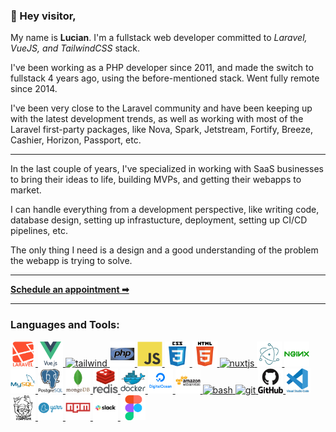 ### 👋 Hey visitor,

My name is **Lucian**. I'm a fullstack web developer committed to _Laravel, VueJS, and TailwindCSS_ stack.

I've been working as a PHP developer since 2011, and made the switch to fullstack 4 years ago, using the before-mentioned stack. Went fully remote since 2014.

I've been very close to the Laravel community and have been keeping up with the latest development trends, as well as working with most of the Laravel first-party packages, like Nova, Spark, Jetstream, Fortify, Breeze, Cashier, Horizon, Passport, etc.

<hr>

In the last couple of years, I've specialized in working with SaaS businesses to bring their ideas to life, building MVPs, and getting their webapps to market.

I can handle everything from a development perspective, like writing code, database design, setting up infrastucture, deployment, setting up CI/CD pipelines, etc. 

The only thing I need is a design and a good understanding of the problem the webapp is trying to solve.

<hr>

**[Schedule an appointment ➡](https://calendly.com/brodos/meetings)**

<hr>

<h3 align="left">Languages and Tools:</h3>
<p align="left">
  <a href="https://laravel.com/" target="_blank">
    <img
        src="https://raw.githubusercontent.com/devicons/devicon/master/icons/laravel/laravel-plain-wordmark.svg"
        alt="laravel"
        width="40"
        height="40"
    />
  </a>
  <a href="https://vuejs.org/" target="_blank">
    <img
      src="https://raw.githubusercontent.com/devicons/devicon/master/icons/vuejs/vuejs-original-wordmark.svg"
      alt="vuejs"
      width="40"
      height="40"
    />
  </a>
  <a href="https://tailwindcss.com/" target="_blank">
    <img
      src="https://www.vectorlogo.zone/logos/tailwindcss/tailwindcss-icon.svg"
      alt="tailwind"
      width="40"
      height="40"
    />
  </a>
  <a href="https://www.php.net" target="_blank">
    <img
      src="https://raw.githubusercontent.com/devicons/devicon/master/icons/php/php-original.svg"
      alt="php"
      width="40"
      height="40"
    />
  </a>
  <a
    href="https://developer.mozilla.org/en-US/docs/Web/JavaScript"
    target="_blank"
  >
    <img
      src="https://raw.githubusercontent.com/devicons/devicon/master/icons/javascript/javascript-original.svg"
      alt="javascript"
      width="40"
      height="40"
    />
  </a>
  <a href="https://www.w3schools.com/css/" target="_blank">
    <img
      src="https://raw.githubusercontent.com/devicons/devicon/master/icons/css3/css3-original-wordmark.svg"
      alt="css3"
      width="40"
      height="40"
    />
  </a>
  <a href="https://www.w3.org/html/" target="_blank">
    <img
      src="https://raw.githubusercontent.com/devicons/devicon/master/icons/html5/html5-original-wordmark.svg"
      alt="html5"
      width="40"
      height="40"
    />
  </a>
  <a href="https://nuxtjs.org/" target="_blank">
    <img
      src="https://www.vectorlogo.zone/logos/nuxtjs/nuxtjs-icon.svg"
      alt="nuxtjs"
      width="40"
      height="40"
    />
  </a>
  <a href="https://electronjs.org" target="_blank">
    <img
      src="https://raw.githubusercontent.com/devicons/devicon/master/icons/electron/electron-original.svg"
      alt="nuxtjs"
      width="40"
      height="40"
    />
  </a>
  <a href="https://www.nginx.com" target="_blank">
    <img
      src="https://raw.githubusercontent.com/devicons/devicon/master/icons/nginx/nginx-original.svg"
      alt="nginx"
      width="40"
      height="40"
    />
  </a>
  <a href="https://www.mysql.com/" target="_blank">
    <img
      src="https://raw.githubusercontent.com/devicons/devicon/master/icons/mysql/mysql-original-wordmark.svg"
      alt="mysql"
      width="40"
      height="40"
    />
  </a>
  <a href="https://www.postgresql.org" target="_blank">
    <img
      src="https://raw.githubusercontent.com/devicons/devicon/master/icons/postgresql/postgresql-original-wordmark.svg"
      alt="postgresql"
      width="40"
      height="40"
    />
  </a>
  <a href="https://www.mongodb.com/" target="_blank">
    <img
      src="https://raw.githubusercontent.com/devicons/devicon/master/icons/mongodb/mongodb-original-wordmark.svg"
      alt="mongodb"
      width="40"
      height="40"
    />
  </a>
  <a href="https://redis.io" target="_blank">
    <img
      src="https://raw.githubusercontent.com/devicons/devicon/master/icons/redis/redis-original-wordmark.svg"
      alt="redis"
      width="40"
      height="40"
    />
  </a>
  <a href="https://www.docker.com/" target="_blank">
    <img
      src="https://raw.githubusercontent.com/devicons/devicon/master/icons/docker/docker-original-wordmark.svg"
      alt="docker"
      width="40"
      height="40"
    />
  </a>
  <a href="https://digitalocean.com" target="_blank">
    <img
      src="https://github.com/devicons/devicon/blob/master/icons/digitalocean/digitalocean-original-wordmark.svg"
      alt="aws"
      width="40"
      height="40"
    />
  </a>
  <a href="https://aws.amazon.com" target="_blank">
    <img
      src="https://raw.githubusercontent.com/devicons/devicon/master/icons/amazonwebservices/amazonwebservices-original-wordmark.svg"
      alt="aws"
      width="40"
      height="40"
    />
  </a>
  <a href="https://www.gnu.org/software/bash/" target="_blank">
    <img
      src="https://www.vectorlogo.zone/logos/gnu_bash/gnu_bash-icon.svg"
      alt="bash"
      width="40"
      height="40"
    />
  </a>
  <a href="https://git-scm.com/" target="_blank">
    <img
      src="https://www.vectorlogo.zone/logos/git-scm/git-scm-icon.svg"
      alt="git"
      width="40"
      height="40"
    />
  </a>
  <a href="https://github.com/" target="_blank">
    <img
      src="https://raw.githubusercontent.com/devicons/devicon/master/icons/github/github-original-wordmark.svg"
      alt="git"
      width="40"
      height="40"
    />
  </a>
  <a href="https://code.visualstudio.com/" target="_blank">
    <img
      src="https://raw.githubusercontent.com/devicons/devicon/master/icons/vscode/vscode-original-wordmark.svg"
      alt="nodejs"
      width="40"
      height="40"
    />
  </a>
  <a href="https://getcomposer.org" target="_blank">
    <img
      src="https://raw.githubusercontent.com/devicons/devicon/master/icons/composer/composer-line-wordmark.svg"
      alt="webpack"
      width="40"
      height="40"
    />
  </a>
  <a href="https://yarnpkg.com" target="_blank">
    <img
      src="https://raw.githubusercontent.com/devicons/devicon/master/icons/yarn/yarn-original-wordmark.svg"
      alt="webpack"
      width="40"
      height="40"
    />
  </a>
  <a href="https://www.npmjs.com/" target="_blank">
    <img
      src="https://raw.githubusercontent.com/devicons/devicon/master/icons/npm/npm-original-wordmark.svg"
      alt="webpack"
      width="40"
      height="40"
    />
  </a>
  <a href="https://slack.com" target="_blank">
    <img
      src="https://raw.githubusercontent.com/devicons/devicon/master/icons/slack/slack-original-wordmark.svg"
      alt="webpack"
      width="40"
      height="40"
    />
  </a>
  <a href="https://figma.com" target="_blank">
    <img
      src="https://raw.githubusercontent.com/devicons/devicon/master/icons/figma/figma-original.svg"
      alt="webpack"
      width="40"
      height="40"
    />
  </a>
</p>
